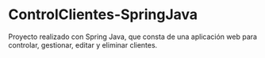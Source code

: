 # ControlClientes-SpringJava
Proyecto realizado con Spring Java, que consta de una aplicación web para controlar, gestionar, editar y eliminar clientes. 
